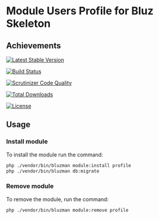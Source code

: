# Module Users Profile for Bluz Skeleton
## Achievements

[![Latest Stable Version](https://img.shields.io/packagist/v/bluzphp/module-profile.svg?label=version&style=flat)](https://packagist.org/packages/bluzphp/module-profile)

[![Build Status](https://img.shields.io/travis/bluzphp/module-profile/master.svg?style=flat)](https://travis-ci.com/bluzphp/module-profile)

[![Scrutinizer Code Quality](https://img.shields.io/scrutinizer/g/bluzphp/module-profile.svg?style=flat)](https://scrutinizer-ci.com/g/bluzphp/module-profile/)

[![Total Downloads](https://img.shields.io/packagist/dt/bluzphp/module-profile.svg?style=flat)](https://packagist.org/packages/bluzphp/module-profile)

[![License](https://img.shields.io/packagist/l/bluzphp/module-profile.svg?style=flat)](https://packagist.org/packages/bluzphp/module-profile)

## Usage
### Install module
To install the module run the command:
  
```bash
php ./vendor/bin/bluzman module:install profile
php ./vendor/bin/bluzman db:migrate
```

### Remove module
To remove the module, run the command:
    
```bash
php ./vendor/bin/bluzman module:remove profile
```

